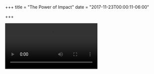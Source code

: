 +++
title = "The Power of Impact"
date = "2017-11-23T00:00:11-06:00"

+++

<video class="video" src="/video/the_power_of_impact.mp4" controls></video>
